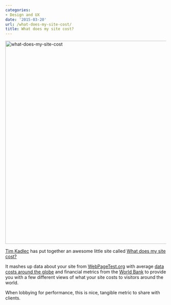 ```yaml
---
categories:
- Design and UX
date: '2015-03-20'
url: /what-does-my-site-cost/
title: What does my site cost?
---
```


<p class="text-center"><a href="http://whatdoesmysitecost.com/"><img src="https://gomakethings.com/wp-content/uploads/2015/03/what-does-my-site-cost.jpg" alt="what-does-my-site-cost" width="832" height="636" class="size-full wp-image-5951" /></a></p>

[Tim Kadlec](http://timkadlec.com/) has put together an awesome little site called [What does my site cost?](http://whatdoesmysitecost.com/)

It mashes up data about your site from [WebPageTest.org](http://www.webpagetest.org/) with average [data costs around the globe](http://www.itu.int/en/Pages/default.aspx) and financial metrics from the [World Bank](http://data.worldbank.org/) to provide you with a few different views of what your site costs to visitors around the world.

When lobbying for performance, this is nice, tangible metric to share with clients.